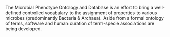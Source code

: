 The Microbial Phenotype Ontology and Database is an effort to bring a well-defined controlled vocabulary to the assignment of properties to various microbes (predominantly Bacteria & Archaea). Aside from a formal ontology of terms, software and human curation of term-specie associations are being developed.